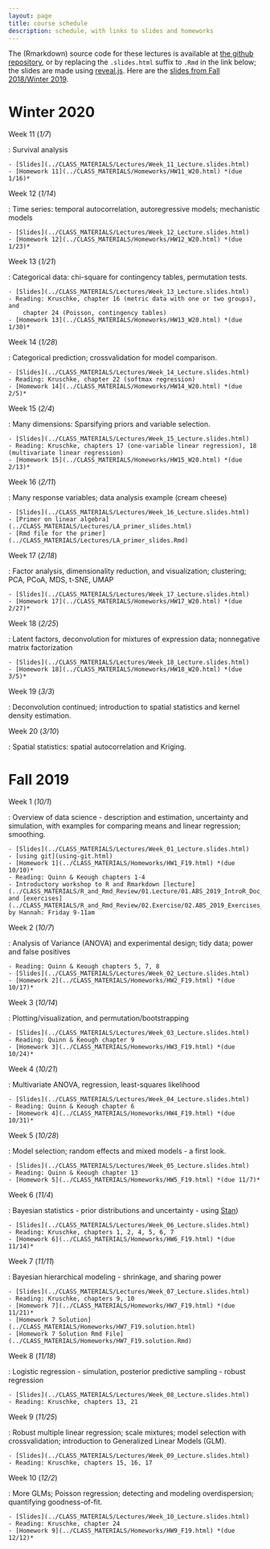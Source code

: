 ```yaml
---
layout: page
title: course schedule
description: schedule, with links to slides and homeworks
---
```


The (Rmarkdown) source code for these lectures is available at [the github repository](https://github.com/UO-Biostats/UO_ABS),
or by replacing the `.slides.html` suffix to `.Rmd` in the link below;
the slides are made using [reveal.js](https://github.com/hakimel/reveal.js/).
Here are the [slides from Fall 2018/Winter 2019](2018_schedule.html).

# Winter 2020

Week 11 (*1/7*)

: Survival analysis

    - [Slides](../CLASS_MATERIALS/Lectures/Week_11_Lecture.slides.html)
    - [Homework 11](../CLASS_MATERIALS/Homeworks/HW11_W20.html) *(due 1/16)*

Week 12 (*1/14*)

: Time series: temporal autocorrelation, autoregressive models; mechanistic models

    - [Slides](../CLASS_MATERIALS/Lectures/Week_12_Lecture.slides.html)
    - [Homework 12](../CLASS_MATERIALS/Homeworks/HW12_W20.html) *(due 1/23)*


Week 13 (*1/21*)

: Categorical data: chi-square for contingency tables, permutation tests.

    - [Slides](../CLASS_MATERIALS/Lectures/Week_13_Lecture.slides.html)
    - Reading: Kruschke, chapter 16 (metric data with one or two groups), and
        chapter 24 (Poisson, contingency tables)
    - [Homework 13](../CLASS_MATERIALS/Homeworks/HW13_W20.html) *(due 1/30)*

Week 14 (*1/28*)

: Categorical prediction; crossvalidation for model comparison.

    - [Slides](../CLASS_MATERIALS/Lectures/Week_14_Lecture.slides.html)
    - Reading: Kruschke, chapter 22 (softmax regression)
    - [Homework 14](../CLASS_MATERIALS/Homeworks/HW14_W20.html) *(due 2/5)*

Week 15 (*2/4*)

: Many dimensions: Sparsifying priors and variable selection.

    - [Slides](../CLASS_MATERIALS/Lectures/Week_15_Lecture.slides.html)
    - Reading: Kruschke, chapters 17 (one-variable linear regression), 18 (multivariate linear regression)
    - [Homework 15](../CLASS_MATERIALS/Homeworks/HW15_W20.html) *(due 2/13)*

Week 16 (*2/11*)

: Many response variables; data analysis example (cream cheese)

    - [Slides](../CLASS_MATERIALS/Lectures/Week_16_Lecture.slides.html)
    - [Primer on linear algebra](../CLASS_MATERIALS/Lectures/LA_primer_slides.html)
    - [Rmd file for the primer](../CLASS_MATERIALS/Lectures/LA_primer_slides.Rmd)

Week 17 (*2/18*)

: Factor analysis, dimensionality reduction, and visualization; clustering; PCA, PCoA, MDS, t-SNE, UMAP

    - [Slides](../CLASS_MATERIALS/Lectures/Week_17_Lecture.slides.html)
    - [Homework 17](../CLASS_MATERIALS/Homeworks/HW17_W20.html) *(due 2/27)*

Week 18 (*2/25*)

: Latent factors, deconvolution for mixtures of expression data; nonnegative matrix factorization

    - [Slides](../CLASS_MATERIALS/Lectures/Week_18_Lecture.slides.html)
    - [Homework 18](../CLASS_MATERIALS/Homeworks/HW18_W20.html) *(due 3/5)*

Week 19 (*3/3*)

: Deconvolution continued; introduction to spatial statistics and kernel density estimation.


Week 20 (*3/10*)

: Spatial statistics: spatial autocorrelation and Kriging.


# Fall 2019

Week 1 (*10/1*)

: Overview of data science - description and estimation, uncertainty and simulation,
    with examples for comparing means and linear regression; smoothing.

    - [Slides](../CLASS_MATERIALS/Lectures/Week_01_Lecture.slides.html)
    - [using git](using-git.html)
    - [Homework 1](../CLASS_MATERIALS/Homeworks/HW1_F19.html) *(due 10/10)*
    - Reading: Quinn & Keough chapters 1-4
    - Introductory workshop to R and Rmarkdown [lecture](../CLASS_MATERIALS/R_and_Rmd_Review/01.Lecture/01.ABS_2019_IntroR_Doc_Lecture.html) and [exercises](../CLASS_MATERIALS/R_and_Rmd_Review/02.Exercise/02.ABS_2019_Exercises_for_R_Review.html), by Hannah: Friday 9-11am

Week 2 (*10/7*)

: Analysis of Variance (ANOVA) and experimental design; tidy data; power and false positives

    - Reading: Quinn & Keough chapters 5, 7, 8
    - [Slides](../CLASS_MATERIALS/Lectures/Week_02_Lecture.slides.html)
    - [Homework 2](../CLASS_MATERIALS/Homeworks/HW2_F19.html) *(due 10/17)*

Week 3 (*10/14*)

: Plotting/visualization, and permutation/bootstrapping

    - [Slides](../CLASS_MATERIALS/Lectures/Week_03_Lecture.slides.html)
    - Reading: Quinn & Keough chapter 9
    - [Homework 3](../CLASS_MATERIALS/Homeworks/HW3_F19.html) *(due 10/24)*

Week 4 (*10/21*)

: Multivariate ANOVA, regression, least-squares likelihood

    - [Slides](../CLASS_MATERIALS/Lectures/Week_04_Lecture.slides.html)
    - Reading: Quinn & Keough chapter 6
    - [Homework 4](../CLASS_MATERIALS/Homeworks/HW4_F19.html) *(due 10/31)*

Week 5 (*10/28*)

: Model selection; random effects and mixed models - a first look.

    - [Slides](../CLASS_MATERIALS/Lectures/Week_05_Lecture.slides.html)
    - Reading: Quinn & Keough chapter 13
    - [Homework 5](../CLASS_MATERIALS/Homeworks/HW5_F19.html) *(due 11/7)*

Week 6 (*11/4*)

: Bayesian statistics - prior distributions and uncertainty - using [Stan](https://mc-stan.org))

    - [Slides](../CLASS_MATERIALS/Lectures/Week_06_Lecture.slides.html)
    - Reading: Kruschke, chapters 1, 2, 4, 5, 6, 7
    - [Homework 6](../CLASS_MATERIALS/Homeworks/HW6_F19.html) *(due 11/14)*

Week 7 (*11/11*)

: Bayesian hierarchical modeling - shrinkage, and sharing power

    - [Slides](../CLASS_MATERIALS/Lectures/Week_07_Lecture.slides.html)
    - Reading: Kruschke, chapters 9, 10
    - [Homework 7](../CLASS_MATERIALS/Homeworks/HW7_F19.html) *(due 11/21)*
    - [Homework 7 Solution](../CLASS_MATERIALS/Homeworks/HW7_F19.solution.html)
    - [Homework 7 Solution Rmd File](../CLASS_MATERIALS/Homeworks/HW7_F19.solution.Rmd)

Week 8 (*11/18*)

: Logistic regression - simulation, posterior predictive sampling - robust regression

    - [Slides](../CLASS_MATERIALS/Lectures/Week_08_Lecture.slides.html)
    - Reading: Kruschke, chapters 13, 21

Week 9 (*11/25*)

: Robust multiple linear regression; scale mixtures; model selection with crossvalidation; introduction to Generalized Linear Models (GLM).

    - [Slides](../CLASS_MATERIALS/Lectures/Week_09_Lecture.slides.html)
    - Reading: Kruschke, chapters 15, 16, 17

Week 10 (*12/2*)

: More GLMs; Poisson regression; detecting and modeling overdispersion; quantifying goodness-of-fit.

    - [Slides](../CLASS_MATERIALS/Lectures/Week_10_Lecture.slides.html)
    - Reading: Kruschke, chapter 24
    - [Homework 9](../CLASS_MATERIALS/Homeworks/HW9_F19.html) *(due 12/12)*

